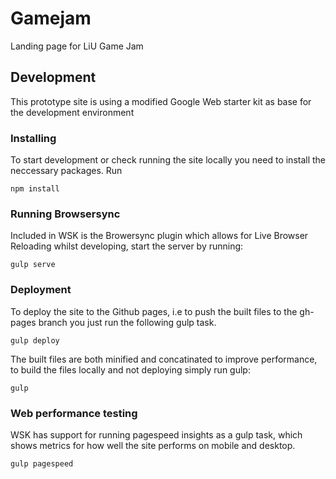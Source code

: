 # Gamejam
Landing page for LiU Game Jam

## Development
This prototype site is using a modified Google Web starter kit as base for the development environment

### Installing
To start development or check running the site locally you need to install the neccessary packages. Run

```
npm install
```

### Running Browsersync
Included in WSK is the Browersync plugin which allows for Live Browser Reloading whilst developing, start the server by running:

```
gulp serve
```

### Deployment
To deploy the site to the Github pages, i.e to push the built files to the gh-pages branch you just run the following gulp task.

```
gulp deploy
```

The built files are both minified and concatinated to improve performance, to build the files locally and not deploying simply run gulp:

```
gulp
```

### Web performance testing
WSK has support for running pagespeed insights as a gulp task, which shows metrics for how well the site performs on mobile and desktop. 

```
gulp pagespeed
```


